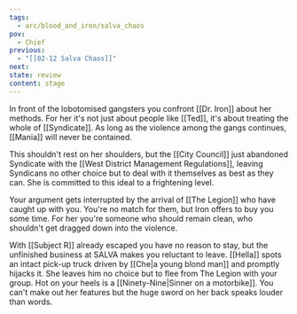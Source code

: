 ```yaml
---
tags:
  - arc/blood_and_iron/salva_chaos
pov:
  - Chief
previous:
  - "[[02-12 Salva Chaos]]"
next:
state: review
content: stage
---
```

In front of the lobotomised gangsters you confront [[Dr. Iron]] about her methods. For her it's not just about people like [[Ted]], it's about treating the whole of [[Syndicate]]. As long as the violence among the gangs continues, [[Mania]] will never be contained.

This shouldn't rest on her shoulders, but the [[City Council]] just abandoned Syndicate with the [[West District Management Regulations]], leaving Syndicans no other choice but to deal with it themselves as best as they can. She is committed to this ideal to a frightening level.

Your argument gets interrupted by the arrival of [[The Legion]] who have caught up with you. You're no match for them, but Iron offers to buy you some time. For her you're someone who should remain clean, who shouldn't get dragged down into the violence.

With [[Subject R]] already escaped you have no reason to stay, but the unfinished business at SALVA makes you reluctant to leave. [[Hella]] spots an intact pick-up truck driven by [[Che|a young blond man]] and promptly hijacks it. She leaves him no choice but to flee from The Legion with your group. Hot on your heels is a [[Ninety-Nine|Sinner on a motorbike]]. You can't make out her features but the huge sword on her back speaks louder than words.